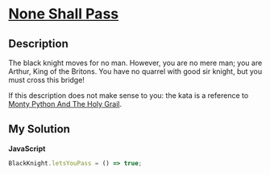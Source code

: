 # [None Shall Pass](https://www.codewars.com/kata/525988ee6021e918e6000dce)

## Description

The black knight moves for no man.
However, you are no mere man; you are Arthur, King of the Britons.
You have no quarrel with good sir knight, but you must cross this bridge!

If this description does not make sense to you: the kata is a reference to [Monty Python And The Holy Grail](https://www.youtube.com/watch?v=2eMkth8FWno).

## My Solution

**JavaScript**

```js
BlackKnight.letsYouPass = () => true;
```
